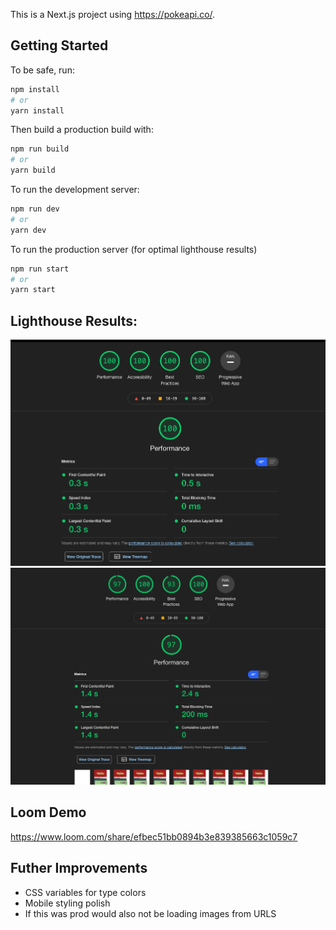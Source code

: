 This is a Next.js project using https://pokeapi.co/. 
## Getting Started
To be safe, run:
```bash
npm install
# or
yarn install
```

Then build a production build with:
```bash
npm run build
# or
yarn build
```

To run the development server:

```bash
npm run dev
# or
yarn dev
```

To run the production server (for optimal lighthouse results)

```bash
npm run start
# or
yarn start
```

## Lighthouse Results:
![LightHouse desktop results](/public/lighthouse-desktop.png?raw=true)
![LightHouse mobile results](/public/lighthouse-mobile.png?raw=true)

## Loom Demo
https://www.loom.com/share/efbec51bb0894b3e839385663c1059c7
## Futher Improvements
- CSS variables for type colors
- Mobile styling polish
- If this was prod would also not be loading images from URLS
